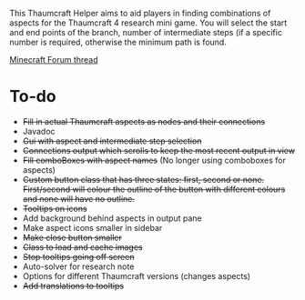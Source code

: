 This Thaumcraft Helper aims to aid players in finding combinations of aspects for the Thaumcraft 4 research mini game. You will select the start and end points of the branch, number of intermediate steps (if a specific number is required, otherwise the minimum path is found.

[Minecraft Forum thread](http://www.minecraftforum.net/forums/mapping-and-modding/minecraft-tools/2643285-thaumcraft-research-helper-java)

# To-do
 - ~~Fill in actual Thaumcraft aspects as nodes and their connections~~
 - Javadoc
 - ~~Gui with aspect and intermediate step selection~~
 - ~~Connections output which scrolls to keep the most recent output in view~~
 - ~~Fill comboBoxes with aspect names~~ (No longer using comboboxes for aspects)
 - ~~Custom button class that has three states: first, second or none. First/second will colour the outline of the button with different colours and none will have no outline.~~
 - ~~Tooltips on icons~~
 - Add background behind aspects in output pane
 - Make aspect icons smaller in sidebar
 - ~~Make close button smaller~~
 - ~~Class to load and cache images~~
 - ~~Stop tooltips going off screen~~
 - Auto-solver for research note
 - Options for different Thaumcraft versions (changes aspects)
 - ~~Add translations to tooltips~~